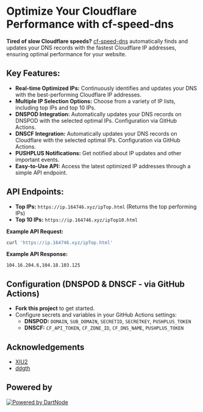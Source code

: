 # Optimize Your Cloudflare Performance with cf-speed-dns

**Tired of slow Cloudflare speeds?**  [cf-speed-dns](https://github.com/ZhiXuanWang/cf-speed-dns) automatically finds and updates your DNS records with the fastest Cloudflare IP addresses, ensuring optimal performance for your website.

## Key Features:

*   **Real-time Optimized IPs:**  Continuously identifies and updates your DNS with the best-performing Cloudflare IP addresses.
*   **Multiple IP Selection Options:** Choose from a variety of IP lists, including top IPs and top 10 IPs.
*   **DNSPOD Integration:**  Automatically updates your DNS records on DNSPOD with the selected optimal IPs. Configuration via GitHub Actions.
*   **DNSCF Integration:**  Automatically updates your DNS records on Cloudflare with the selected optimal IPs. Configuration via GitHub Actions.
*   **PUSHPLUS Notifications:** Get notified about IP updates and other important events.
*   **Easy-to-Use API:** Access the latest optimized IP addresses through a simple API endpoint.

## API Endpoints:

*   **Top IPs:** `https://ip.164746.xyz/ipTop.html` (Returns the top performing IPs)
*   **Top 10 IPs:** `https://ip.164746.xyz/ipTop10.html`

**Example API Request:**

```bash
curl 'https://ip.164746.xyz/ipTop.html'
```

**Example API Response:**

```
104.16.204.6,104.18.103.125
```

## Configuration (DNSPOD & DNSCF - via GitHub Actions)

*   **Fork this project** to get started.
*   Configure secrets and variables in your GitHub Actions settings:
    *   **DNSPOD:** `DOMAIN`, `SUB_DOMAIN`, `SECRETID`, `SECRETKEY`, `PUSHPLUS_TOKEN`
    *   **DNSCF:** `CF_API_TOKEN`, `CF_ZONE_ID`, `CF_DNS_NAME`, `PUSHPLUS_TOKEN`

## Acknowledgements

*   [XIU2](https://github.com/XIU2/CloudflareSpeedTest)
*   [ddgth](https://github.com/ddgth/cf2dns)

## Powered by

[![Powered by DartNode](https://dartnode.com/branding/DN-Open-Source-sm.png)](https://dartnode.com "Powered by DartNode - Free VPS for Open Source")